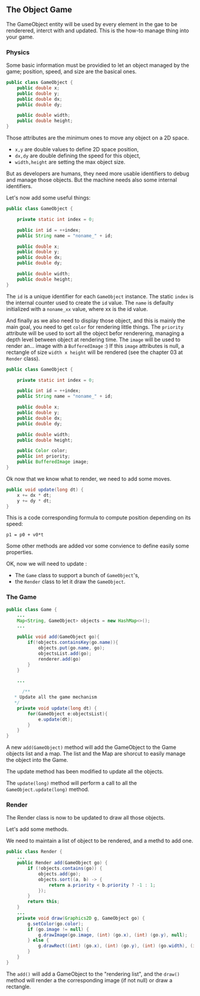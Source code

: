 ## The Object Game

The GameObject entity will be used by every element in the gae to be renderered, interct with and updated.
This is the how-to manage thing into your game.

### Physics

Some basic information must be providied to let an object managed by the game; position, speed, and size are the basical ones.

```java
public class GameObject {
    public double x;
    public double y;
    public double dx;
    public double dy;

    public double width;
    public double height;
}
```

Those attributes are the minimum ones to move any object on a 2D space.

- `x,y` are double values to define 2D space position,
- `dx,dy` are double defining the speed for this object,
- `width,height` are setting the max object size.

But as developers are humans, they need more usable identifiers to debug and manage those objects. But the machine needs also some internal identifiers.

Let's now add some useful things:

```java
public class GameObject {

    private static int index = 0;

    public int id = ++index;
    public String name = "noname_" + id;

    public double x;
    public double y;
    public double dx;
    public double dy;

    public double width;
    public double height;
}
```

The `id` is a unique identifier for each `GameObject` instance. The static `index` is the internal counter used to create the `id` value.
The `name` is defaulty initialized with a `noname_xx` value, where xx is the id value.

And finally as we also need to display those object, and this is mainly the main goal, you need to get `color` for rendering little things. The `priority` attribute will be used to sort all the object befor renderering, managing a depth level between object at rendering time.
The `image` will be used to render an... image with a `BufferedImage` :)
If this `image` attributes is null, a rectangle of size `width x height` will be rendered (see the chapter 03 at `Render` class).

```java
public class GameObject {

    private static int index = 0;

    public int id = ++index;
    public String name = "noname_" + id;

    public double x;
    public double y;
    public double dx;
    public double dy;

    public double width;
    public double height;

    public Color color;
    public int priority;
    public BufferedImage image;
}
```

Ok now that we know what to render, we need to add some moves.

```java
public void update(long dt) {
    x += dx * dt;
    y += dy * dt;
}
```

This is a code corresponding formula to compute position depending on its speed:

```Math
p1 = p0 + v0*t
```

Some other methods are added vor some convience to define easily some properties.

OK, now we will need to update :

- The `Game` class to support a bunch of `GameObject`'s,
- the `Render` class to let it draw the `GameObject`.

### The Game

```java
public class Game {
    ...
    Map<String, GameObject> objects = new HashMap<>();
    ...

    public void add(GameObject go){
        if(!objects.containsKey(go.name)){
            objects.put(go.name, go);
            objectsList.add(go);
            renderer.add(go)
        }
    }

    ...

      /**
   * Update all the game mechanism
   */
    private void update(long dt) {
        for(GameObject e:objectsList){
            e.update(dt);
        }
    }
}
```

A new `add(GameObject)` method will add the GameObject to the Game objects list and a map. The list and the Map are shorcut to easily manage the object into the Game.

The update method has been modified to update all the objects.

The `update(long)` method will perform a call to all the `GameObject.update(long)` method.

### Render

The Render class is now to be updated to draw all those objects.

Let's add some methods.

We need to maintain a list of object to be rendered, and a methd to add one.

```java
public class Render {
    ...
    public Render add(GameObject go) {
        if (!objects.contains(go)) {
            objects.add(go);
            objects.sort((a, b) -> {
                return a.priority < b.priority ? -1 : 1;
            });
        }
        return this;
    }
    ...
    private void draw(Graphics2D g, GameObject go) {
        g.setColor(go.color);
        if (go.image != null) {
            g.drawImage(go.image, (int) (go.x), (int) (go.y), null);
        } else {
            g.drawRect((int) (go.x), (int) (go.y), (int) (go.width), (int) (go.height));
        }
    }
}
```

The `add()` will add a GameObject to the "rendering list", and the `draw()` method will render a the corresponding image (if not null) or draw a rectangle.
